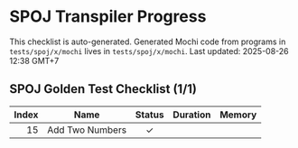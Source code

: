 # SPOJ Transpiler Progress

This checklist is auto-generated.
Generated Mochi code from programs in `tests/spoj/x/mochi` lives in `tests/spoj/x/mochi`.
Last updated: 2025-08-26 12:38 GMT+7

## SPOJ Golden Test Checklist (1/1)
| Index | Name | Status | Duration | Memory |
|------:|------|:-----:|---------:|-------:|
| 15 | Add Two Numbers | ✓ |  |  |

